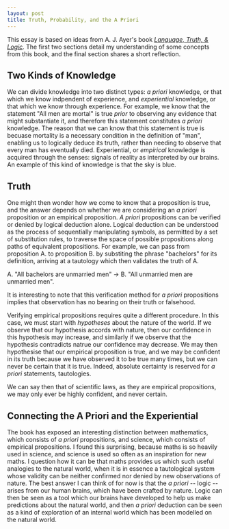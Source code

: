 ```yaml
---
layout: post
title: Truth, Probability, and the A Priori
---
```


This essay is based on ideas from A. J. Ayer's book [*Language, Truth, & Logic*](https://en.wikipedia.org/wiki/Language,_Truth,_and_Logic). The first two sections detail my understanding of some concepts from this book, and the final section shares a short reflection.

## Two Kinds of Knowledge
We can divide knowledge into two distinct types: *a priori* knowledge, or that which we know indpendent of experience, and *experiential* knowledge, or that which we know through experience. For example, we know that the statement "All men are mortal" is true *prior* to observing any evidence that might substantiate it, and therefore this statement constitutes *a priori* knowledge. The reason that we can know that this statement is true is becuase mortality is a necessary condition in the definition of "man", enabling us to logically deduce its truth, rather than needing to observe that every man has eventually died. Experiential, or *empirical* knowledge is acquired through the senses: signals of reality as interpreted by our brains. An example of this kind of knowledge is that the sky is blue.

## Truth
One might then wonder how we come to know that a proposition is true, and the answer depends on whether we are considering an *a priori* proposition or an empirical proposition. *A priori* propositions can be verified or denied by logical deduction alone. Logical deduction can be understood as the process of sequentially manipulating symbols, as permitted by a set of substitution rules, to traverse the space of possible propositions along paths of equivalent propositions. For example, we can pass from proposition A. to proposition B. by substiting the phrase "bachelors" for its definition, arriving at a tautology which then validates the truth of A.

A. "All bachelors are unmarried men" -> B. "All unmarried men are unmarried men".

It is interesting to note that this verification method for *a priori* propositions implies that observation has no bearing on their truth or falsehood.

Verifying empirical propositions requires quite a different procedure. In this case, we must start with *hypotheses* about the nature of the world. If we observe that our hypothesis accords with nature, then our confidence in this hypothesis may increase, and similarly if we observe that the hypothesis contradicts natrue our confidence may decrease. We may then hypothesise that our empirical proposition is true, and we may be confident in its truth because we have observed it to be true many times, but we can never be certain that it is true. Indeed, absolute certainty is reserved for *a priori* statements, tautologies. 

We can say then that of scientific laws, as they are empirical propositions, we may only ever be highly confident, and never certain.

## Connecting the A Priori and the Experiential
The book has exposed an interesting distinction between mathematics, which consists of *a priori* propositions, and science, which consists of empirical propositions. I found this surprising, because maths is so heavily used in science, and science is used so often as an inspiration for new maths. I question how it can be that maths provides us which such useful analogies to the natural world, when it is in essence a tautological system whose validity can be neither confirmed nor denied by new observations of nature. The best answer I can think of for now is that the *a priori* -- logic -- arises from our human brains, which have been crafted by nature. Logic can then be seen as a tool which our brains have developed to help us make predictions about the natural world, and then *a priori* deduction can be seen as a kind of exploration of an internal world which has been modelled on the natural world.
